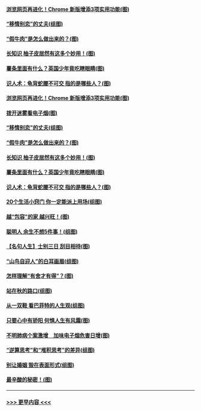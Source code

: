 #### [浏览网页再进化！Chrome 新版增添3项实用功能(图)](../pages/p8/907714.md?t=09180600) 
#### [“移情别恋”的丈夫(组图)](../pages/p8/907644.md?t=09180600) 
#### [“假牛肉”是怎么做出来的？(图)](../pages/p8/907668.md?t=09180600) 
#### [长知识 柚子皮居然有这多个妙用！(图)](../pages/p8/907425.md?t=09180600) 
#### [薯条里面有什么？英国少年竟吃瞎眼睛(图)](../pages/p8/907381.md?t=09180600) 
#### [识人术：龟背蛇腰不可交 指的是哪些人？(图)](../pages/p8/907503.md?t=09180600) 
#### [浏览网页再进化！Chrome 新版增添3项实用功能(图)](../pages/p8/907714.md?t=09180600) 
#### [拨开迷雾看电子烟(图)](../pages/p8/907427.md?t=09180600) 
#### [“移情别恋”的丈夫(组图)](../pages/p8/907644.md?t=09180600) 
#### [“假牛肉”是怎么做出来的？(图)](../pages/p8/907668.md?t=09180600) 
#### [长知识 柚子皮居然有这多个妙用！(图)](../pages/p8/907425.md?t=09180600) 
#### [薯条里面有什么？英国少年竟吃瞎眼睛(图)](../pages/p8/907381.md?t=09180600) 
#### [识人术：龟背蛇腰不可交 指的是哪些人？(图)](../pages/p8/907503.md?t=09180600) 
#### [20个生活小窍门 你一定能派上用场(组图)](../pages/p8/907510.md?t=09180600) 
#### [越“包容”的家 越兴旺！(图)](../pages/p8/907328.md?t=09180600) 
#### [聪明人 余生不想5件事！(组图)](../pages/p8/907364.md?t=09180600) 
#### [【名句人生】士别三日 刮目相待(图)](../pages/p8/906988.md?t=09180600) 
#### [“山鸟自迎人”的白耳画眉(组图)](../pages/p8/907332.md?t=09180600) 
#### [怎样理解“有舍才有得”？(图)](../pages/p8/906872.md?t=09180600) 
#### [站在秋的路口(组图)](../pages/p8/906914.md?t=09180600) 
#### [从一双鞋 看巴菲特的人生观(组图)](../pages/p8/907311.md?t=09180600) 
#### [只要心中有骄阳 何惧人生有风霜(图)](../pages/p8/907320.md?t=09180600) 
#### [不明肺病个案激增　加味电子烟危害日增(图)](../pages/p8/907307.md?t=09180600) 
#### [“逆算思考”和“堆积思考”的差异(组图)](../pages/p8/907229.md?t=09180600) 
#### [别让婚姻 毁在表面形式(组图)](../pages/p8/907118.md?t=09180600) 
#### [最辛酸的秘密！(图)](../pages/p8/906327.md?t=09180600) 

----
#### [ >>> 更早内容 <<< ](../indexes/p8-earlier.md)
